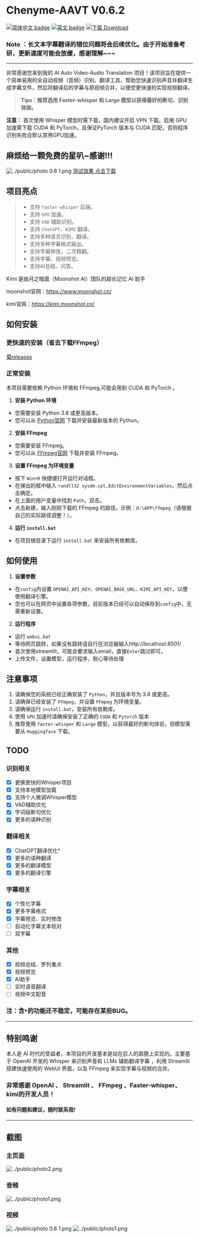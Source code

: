 # Chenyme-AAVT V0.6.2

[![简体中文 badge](https://img.shields.io/badge/%E7%AE%80%E4%BD%93%E4%B8%AD%E6%96%87-Simplified%20Chinese-blue)](./README.md)
[![英文 badge](https://img.shields.io/badge/%E8%8B%B1%E6%96%87-English-blue)](./README-EN.md)
[![下载 Download](https://img.shields.io/github/downloads/Chenyme/Chenyme-AAVT/total.svg?style=flat-square)](https://github.com/Chenyme/Chenyme-AAVT/releases)

### Note ：长文本字幕翻译的错位问题将会后续优化。由于开始准备考研，更新速度可能会放缓，感谢理解~~~

---

非常感谢您来到我的 AI Auto Video-Audio Translation 项目！该项目旨在提供一个简单易用的全自动视频（音频）识别、翻译工具，帮助您快速识别声音并翻译生成字幕文件，然后将翻译后的字幕与原视频合并，以便您更快速的实现视频翻译。

> **Tips：推荐选用 Faster-whisper 和 Large 模型以获得最好的断句、识别体验。**

**注意：** 首次使用 Whisper 模型时需下载，国内建议开启 VPN 下载。启用 GPU 加速需下载 CUDA 和 PyTorch，且保证PyTorch 版本与 CUDA 匹配，否则程序识别失败会默认禁用GPU加速。

麻烦给一颗免费的星叭~感谢!!!
---

![../public/photo 0.6 1.png](https://github.com/Chenyme/Chenyme-AAVT/blob/main/public/photo%20V0_6%201.png)
[测试效果 点击下载](https://github.com/Chenyme/Chenyme-AAVT/blob/main/public/test_vedio.mp4?raw=true)

## 项目亮点
> - 支持 `faster-whisper` 后端。
> - 支持 `GPU` 加速。
> - 支持 `VAD` 辅助识别。
> - 支持 `ChatGPT`、`KIMI` 翻译。
> - 支持多种语言识别、翻译。
> - 支持多种字幕格式输出。
> - 支持字幕修改，二次精翻。
> - 支持字幕、视频预览。
> - 支持AI总结、问答。

Kimi 是由月之暗面（Moonshot AI）团队的超长记忆 AI 助手

moonshot官网：https://www.moonshot.cn/

kimi官网：https://kimi.moonshot.cn/

## 如何安装
### 更快速的安装（省去下载FFmpeg）
**见**[releases](https://github.com/Chenyme/Chenyme-AAMT/releases)
### 正常安装

本项目需要依赖 Python 环境和 FFmpeg,可能会用到 CUDA 和 PyTorch 。

1. **安装 Python 环境**
- 您需要安装 Python 3.8 或更高版本。
- 您可以从 [Python官网](https://www.python.org/downloads/) 下载并安装最新版本的 Python。

2. **安装 FFmpeg**
- 您需要安装 FFmpeg。
- 您可以从 [FFmpeg官网](https://www.ffmpeg.org/download.html) 下载并安装 FFmpeg。

3. **设置 FFmpeg 为环境变量**
- 按下 `Win+R` 快捷键打开运行对话框。
- 在弹出的框中输入 `rundll32 sysdm.cpl,EditEnvironmentVariables`，然后点击确定。
- 在上面的用户变量中找到 `Path`，双击。
- 点击新建，输入刚刚下载的 FFmpeg 的路径。示例：`D:\APP\ffmpeg`（请根据自己的实际路径调整！）。

4. **运行 `install.bat`**
- 在项目根目录下运行 `install.bat` 来安装所有依赖库。


## 如何使用


1. **设置参数**
- 在`config`内设置 `OPENAI_API_KEY`、`OPENAI_BASE_URL`、`KIMI_API_KEY`，以便使用翻译引擎。
- 您也可以在网页中设置各项参数，目前版本已经可以自动保存到`config`中，无需重新设置。
     

2. **运行程序**
- 运行 `webui.bat`
- 等待网页跳转，如果没有跳转请自行在浏览器输入http://localhost:8501/
- 首次使用streamlit，可能会要求输入email，直接`Enter`跳过即可。
- 上传文件，设置模型，运行程序，耐心等待处理


## 注意事项

1. 请确保您的系统已经正确安装了 `Python`，并且版本号为 3.8 或更高。
2. 请确保已经安装了 `FFmpeg`，并设置 `FFmpeg` 为环境变量。
3. 请确保运行 `install.bat`，安装所有依赖库。
4. 使用 `GPU` 加速时请确保安装了正确的 `CUDA` 和 `Pytorch` 版本
5. 推荐使用 `faster-whisper` 和 `Large` 模型，以获得最好的断句体验，但模型需要从 `Huggingface` 下载。


## TODO

### 识别相关
- [x] 更换更快的Whisper项目
- [x] 支持本地模型加载
- [x] 支持个人微调Whisper模型
- [x] VAD辅助优化
- [x] 字词级断句优化
- [x] 更多的语种识别

### 翻译相关
- [x] ChatGPT翻译优化*
- [x] 更多的语种翻译
- [x] 更多的翻译模型
- [x] 更多的翻译引擎

### 字幕相关
- [x] 个性化字幕
- [x] 更多字幕格式
- [x] 字幕预览、实时修改
- [ ] 自动化字幕文本校对
- [ ] 双字幕

### 其他
- [x] 视频总结、罗列重点
- [x] 视频预览
- [x] AI助手
- [ ] 实时语音翻译
- [ ] 视频中文配音

### 注：含`*`的功能还不稳定，可能存在某些BUG。

---

## 特别鸣谢
本人是 AI 时代的受益者，本项目的开发基本是站在巨人的肩膀上实现的。主要基于 OpenAI 开发的 Whisper 来识别声音和 LLMs 辅助翻译字幕 ，利用 Streamlit 搭建快速使用的 WebUI 界面，以及 FFmpeg 来实现字幕与视频的合并。

### 非常感谢 OpenAI 、 Streamlit 、 FFmpeg 、Faster-whisper、kimi的开发人员！

#### 如有问题和建议，随时联系我!

---
## 截图

### 主页面

![../public/photo2.png](https://github.com/Chenyme/Chenyme-AAVT/blob/main/public/photo%20V0_6%203.png)

### 音频

![../public/photo1.png](https://github.com/Chenyme/Chenyme-AAMT/blob/main/public/photo1.png)

### 视频
![../public/photo 0.6 1.png](https://github.com/Chenyme/Chenyme-AAVT/blob/main/public/photo%20V0_6%201.png)
![../public/photo1.png](https://github.com/Chenyme/Chenyme-AAVT/blob/main/public/photo%20V0_6%202.png)
